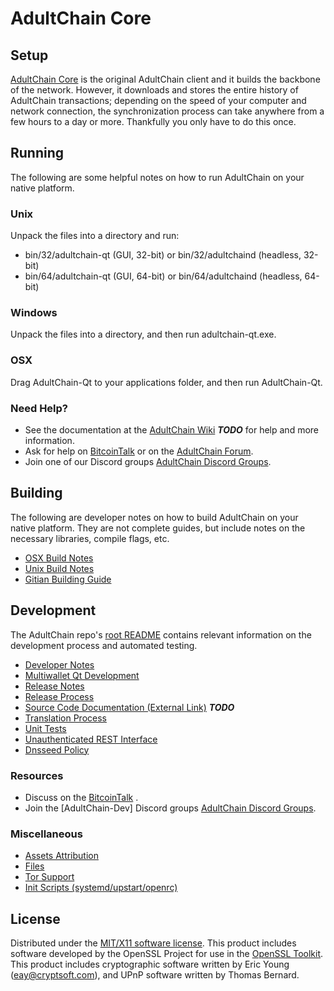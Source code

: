 AdultChain Core
=====================

Setup
---------------------
[AdultChain Core](http://AdultChaincoin.com) is the original AdultChain client and it builds the backbone of the network. However, it downloads and stores the entire history of AdultChain transactions; depending on the speed of your computer and network connection, the synchronization process can take anywhere from a few hours to a day or more. Thankfully you only have to do this once.

Running
---------------------
The following are some helpful notes on how to run AdultChain on your native platform.

### Unix

Unpack the files into a directory and run:

- bin/32/adultchain-qt (GUI, 32-bit) or bin/32/adultchaind (headless, 32-bit)
- bin/64/adultchain-qt (GUI, 64-bit) or bin/64/adultchaind (headless, 64-bit)

### Windows

Unpack the files into a directory, and then run adultchain-qt.exe.

### OSX

Drag AdultChain-Qt to your applications folder, and then run AdultChain-Qt.

### Need Help?

* See the documentation at the [AdultChain Wiki](https://en.bitcoin.it/wiki/Main_Page) ***TODO***
for help and more information.
* Ask for help on [BitcoinTalk](https://bitcointalk.org/index.php) or on the [AdultChain Forum](http://AdultChaincoin.com/).
* Join one of our Discord groups [AdultChain Discord Groups](https://discord.gg/YcnvMqt).

Building
---------------------
The following are developer notes on how to build AdultChain on your native platform. They are not complete guides, but include notes on the necessary libraries, compile flags, etc.

- [OSX Build Notes](build-osx.md)
- [Unix Build Notes](build-unix.md)
- [Gitian Building Guide](gitian-building.md)

Development
---------------------
The AdultChain repo's [root README](https://github.com/eastcoastcrypto/AdultChain/blob/master/README.md) contains relevant information on the development process and automated testing.

- [Developer Notes](developer-notes.md)
- [Multiwallet Qt Development](multiwallet-qt.md)
- [Release Notes](release-notes.md)
- [Release Process](release-process.md)
- [Source Code Documentation (External Link)](https://dev.visucore.com/bitcoin/doxygen/) ***TODO***
- [Translation Process](translation_process.md)
- [Unit Tests](unit-tests.md)
- [Unauthenticated REST Interface](REST-interface.md)
- [Dnsseed Policy](dnsseed-policy.md)

### Resources

* Discuss on the [BitcoinTalk](https://bitcointalk.org/index.php?topic=1262920.0) .
* Join the [AdultChain-Dev] Discord groups [AdultChain Discord Groups](https://discord.gg/YcnvMqt).

### Miscellaneous
- [Assets Attribution](assets-attribution.md)
- [Files](files.md)
- [Tor Support](tor.md)
- [Init Scripts (systemd/upstart/openrc)](init.md)

License
---------------------
Distributed under the [MIT/X11 software license](http://www.opensource.org/licenses/mit-license.php).
This product includes software developed by the OpenSSL Project for use in the [OpenSSL Toolkit](https://www.openssl.org/). This product includes
cryptographic software written by Eric Young ([eay@cryptsoft.com](mailto:eay@cryptsoft.com)), and UPnP software written by Thomas Bernard.

